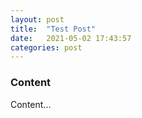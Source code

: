 ```yaml
---
layout: post
title:  "Test Post"
date:   2021-05-02 17:43:57
categories: post
---
```


### Content

Content...